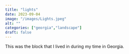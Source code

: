 ```yaml
---
title: "lights"
date: 2023-09-04
image: "/images/Lights.jpeg"
alt: ""
categories: ["georgia","landscape"]
draft: false
---
```


This was the block that I lived in during my time in Georgia. 